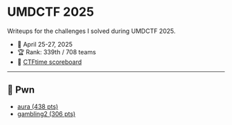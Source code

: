 # UMDCTF 2025

Writeups for the challenges I solved during UMDCTF 2025.

- 📅 April 25-27, 2025
- 🏆 Rank: 339th / 708 teams
- 🔗 [CTFtime scoreboard](https://ctftime.org/event/2563)

---

## 📂 Pwn

- [aura (438 pts)](./pwn/aura/README.md)
- [gambling2 (306 pts)](./pwn/gambling2/README.md)

